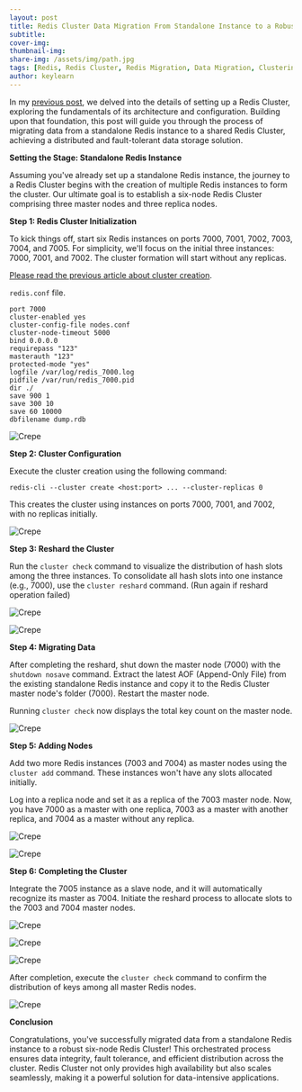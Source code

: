 ```yaml
---
layout: post
title: Redis Cluster Data Migration From Standalone Instance to a Robust Cluster
subtitle: 
cover-img:
thumbnail-img: 
share-img: /assets/img/path.jpg
tags: [Redis, Redis Cluster, Redis Migration, Data Migration, Clustering]
author: keylearn
---
```


In my [previous post](https://lahirumw.github.io/2025-02-02-create-production-redis-cluster/), we delved into the details of setting up a Redis Cluster, exploring the fundamentals of its architecture and configuration. Building upon that foundation, this post will guide you through the process of migrating data from a standalone Redis instance to a shared Redis Cluster, achieving a distributed and fault-tolerant data storage solution.

**Setting the Stage: Standalone Redis Instance**

Assuming you've already set up a standalone Redis instance, the journey to a Redis Cluster begins with the creation of multiple Redis instances to form the cluster. Our ultimate goal is to establish a six-node Redis Cluster comprising three master nodes and three replica nodes.

**Step 1: Redis Cluster Initialization**

To kick things off, start six Redis instances on ports 7000, 7001, 7002, 7003, 7004, and 7005. For simplicity, we'll focus on the initial three instances: 7000, 7001, and 7002. The cluster formation will start without any replicas.

[Please read the previous article about cluster creation](https://lahirumw.github.io/2025-02-02-create-production-redis-cluster/).

`redis.conf` file.

~~~
port 7000
cluster-enabled yes
cluster-config-file nodes.conf
cluster-node-timeout 5000
bind 0.0.0.0
requirepass "123"
masterauth "123"
protected-mode "yes"
logfile /var/log/redis_7000.log
pidfile /var/run/redis_7000.pid
dir ./
save 900 1
save 300 10
save 60 10000
dbfilename dump.rdb
~~~

![Crepe](/assets/img/redis-migration-1.webp)

**Step 2: Cluster Configuration**

Execute the cluster creation using the following command:

~~~
redis-cli --cluster create <host:port> ... --cluster-replicas 0
~~~

This creates the cluster using instances on ports 7000, 7001, and 7002, with no replicas initially.

![Crepe](/assets/img/redis-migration-2.webp)

**Step 3: Reshard the Cluster**

Run the `cluster check` command to visualize the distribution of hash slots among the three instances. To consolidate all hash slots into one instance (e.g., 7000), use the `cluster reshard` command. (Run again if reshard operation failed)

![Crepe](/assets/img/redis-migration-3.webp)

![Crepe](/assets/img/redis-migration-4.webp)

**Step 4: Migrating Data**

After completing the reshard, shut down the master node (7000) with the `shutdown nosave` command. Extract the latest AOF (Append-Only File) from the existing standalone Redis instance and copy it to the Redis Cluster master node's folder (7000). Restart the master node.

Running `cluster check` now displays the total key count on the master node.

![Crepe](/assets/img/redis-migration-5.webp)

**Step 5: Adding Nodes**

Add two more Redis instances (7003 and 7004) as master nodes using the `cluster add` command. These instances won't have any slots allocated initially.

Log into a replica node and set it as a replica of the 7003 master node. Now, you have 7000 as a master with one replica, 7003 as a master with another replica, and 7004 as a master without any replica.

![Crepe](/assets/img/redis-migration-6.webp)

![Crepe](/assets/img/redis-migration-7.webp)

**Step 6: Completing the Cluster**

Integrate the 7005 instance as a slave node, and it will automatically recognize its master as 7004. Initiate the reshard process to allocate slots to the 7003 and 7004 master nodes.

![Crepe](/assets/img/redis-migration-8.webp)

![Crepe](/assets/img/redis-migration-9.webp)

![Crepe](/assets/img/redis-migration-10.webp)

After completion, execute the `cluster check` command to confirm the distribution of keys among all master Redis nodes.

![Crepe](/assets/img/redis-migration-11.webp)

**Conclusion**

Congratulations, you've successfully migrated data from a standalone Redis instance to a robust six-node Redis Cluster! This orchestrated process ensures data integrity, fault tolerance, and efficient distribution across the cluster. Redis Cluster not only provides high availability but also scales seamlessly, making it a powerful solution for data-intensive applications.


